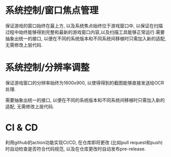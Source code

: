 # 系统控制/窗口焦点管理

保证游戏的窗口始终在最上方, 以及系统焦点始终位于游戏窗口中, 以保证在扫描过程中始终能够得到完整和最新的游戏窗口内容,以及扫描工具能够正常运行.需要抽象出统一的接口, 以便在不同的系统版本和不同系统间移植时只需加入新的适配, 无需修改上层代码.

# 系统控制/分辨率调整

保证游戏窗口的分辨率始终为1600x900, 以使得得到的截图能够直接发送给OCR处理.

需要抽象出统一的接口, 以便在不同的系统版本和不同系统间移植时只需加入新的适配, 无需修改上层代码.

# CI & CD

利用github的action功能实现CI/CD, 在仓库即将更改 (比如pull request和push) 时自动检查是否符合代码规范,
以及在仓库更改时自动发布pre-release.

